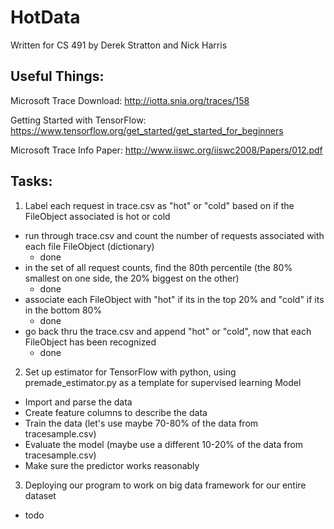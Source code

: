 # HotData

Written for CS 491 by Derek Stratton and Nick Harris

## Useful Things:
Microsoft Trace Download: http://iotta.snia.org/traces/158

Getting Started with TensorFlow: https://www.tensorflow.org/get_started/get_started_for_beginners

Microsoft Trace Info Paper: http://www.iiswc.org/iiswc2008/Papers/012.pdf

## Tasks:
1. Label each request in trace.csv as "hot" or "cold" based on if the FileObject associated is hot or cold
  - run through trace.csv and count the number of requests associated with each file FileObject (dictionary)
    - done
  - in the set of all request counts, find the 80th percentile (the 80% smallest on one side, the 20% biggest on the other)
    - done
  - associate each FileObject with "hot" if its in the top 20% and "cold" if its in the bottom 80%
    - done
  - go back thru the trace.csv and append "hot" or "cold", now that each FileObject has been recognized
    - done
2. Set up estimator for TensorFlow with python, using premade_estimator.py as a template for supervised learning Model
  - Import and parse the data
  - Create feature columns to describe the data
  - Train the data (let's use maybe 70-80% of the data from tracesample.csv)
  - Evaluate the model (maybe use a different 10-20% of the data from tracesample.csv)
  - Make sure the predictor works reasonably
3. Deploying our program to work on big data framework for our entire dataset
  - todo

